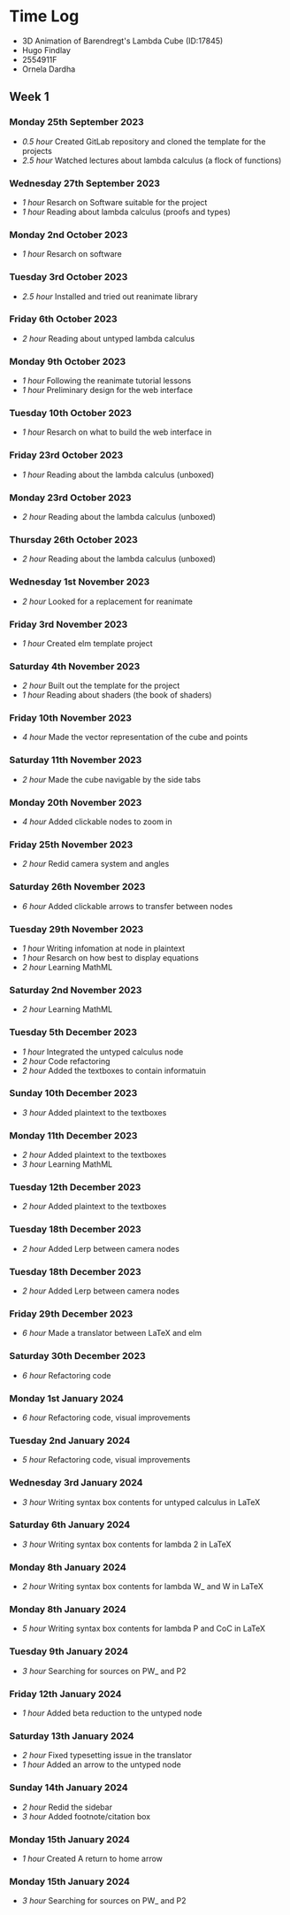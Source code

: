 # Time Log

* 3D Animation of Barendregt's Lambda Cube (ID:17845)
* Hugo Findlay
* 2554911F
* Ornela Dardha

## Week 1

### Monday 25th September 2023 

* *0.5 hour* Created GitLab repository and cloned the template for the projects
* *2.5 hour* Watched lectures about lambda calculus (a flock of functions)

### Wednesday 27th September 2023 

* *1 hour* Resarch on Software suitable for the project
* *1 hour* Reading about lambda calculus (proofs and types)

### Monday 2nd October 2023

* *1 hour* Resarch on software

### Tuesday 3rd October 2023

* *2.5 hour* Installed and tried out reanimate library

### Friday 6th October 2023

* *2 hour* Reading about untyped lambda calculus

### Monday 9th October 2023

* *1 hour* Following the reanimate tutorial lessons
* *1 hour* Preliminary design for the web interface

### Tuesday 10th October 2023

* *1 hour* Resarch on what to build the web interface in

### Friday 23rd October 2023

* *1 hour* Reading about the lambda calculus (unboxed)

### Monday 23rd October 2023

* *2 hour* Reading about the lambda calculus (unboxed)

### Thursday 26th October 2023

* *2 hour* Reading about the lambda calculus (unboxed)

### Wednesday 1st November 2023

* *2 hour* Looked for a replacement for reanimate

### Friday 3rd November 2023

* *1 hour* Created elm template project

### Saturday 4th November 2023

* *2 hour* Built out the template for the project
* *1 hour* Reading about shaders (the book of shaders)

### Friday 10th November 2023

* *4 hour* Made the vector representation of the cube and points

### Saturday 11th November 2023

* *2 hour* Made the cube navigable by the side tabs

### Monday 20th November 2023

* *4 hour* Added clickable nodes to zoom in

### Friday 25th November 2023

* *2 hour* Redid camera system and angles

### Saturday 26th November 2023

* *6 hour* Added clickable arrows to transfer between nodes

### Tuesday 29th November 2023

* *1 hour* Writing infomation at node in plaintext
* *1 hour* Resarch on how best to display equations
* *2 hour* Learning MathML

### Saturday 2nd November 2023

* *2 hour* Learning MathML

### Tuesday 5th December 2023

* *1 hour* Integrated the untyped calculus node
* *2 hour* Code refactoring
* *2 hour* Added the textboxes to contain informatuin

### Sunday 10th December 2023

* *3 hour* Added plaintext to the textboxes

### Monday 11th December 2023

* *2 hour* Added plaintext to the textboxes
* *3 hour* Learning MathML

### Tuesday 12th December 2023

* *2 hour* Added plaintext to the textboxes

### Tuesday 18th December 2023

* *2 hour* Added Lerp between camera nodes

### Tuesday 18th December 2023

* *2 hour* Added Lerp between camera nodes

### Friday 29th December 2023

* *6 hour* Made a translator between LaTeX and elm

### Saturday 30th December 2023

* *6 hour* Refactoring code

### Monday 1st January 2024

* *6 hour* Refactoring code, visual improvements

### Tuesday 2nd January 2024

* *5 hour* Refactoring code, visual improvements

### Wednesday 3rd January 2024

* *3 hour* Writing syntax box contents for untyped calculus in LaTeX

### Saturday 6th January 2024

* *3 hour* Writing syntax box contents for lambda 2 in LaTeX

### Monday 8th January 2024

* *2 hour* Writing syntax box contents for lambda W_ and W in LaTeX

### Monday 8th January 2024

* *5 hour* Writing syntax box contents for lambda P and CoC in LaTeX

### Tuesday 9th January 2024

* *3 hour* Searching for sources on PW_ and P2

### Friday 12th January 2024

* *1 hour* Added beta reduction to the untyped node

### Saturday 13th January 2024

* *2 hour* Fixed typesetting issue in the translator
* *1 hour* Added an arrow to the untyped node

### Sunday 14th January 2024

* *2 hour* Redid the sidebar
* *3 hour* Added footnote/citation box

### Monday 15th January 2024

* *1 hour* Created A return to home arrow

### Monday 15th January 2024

* *3 hour* Searching for sources on PW_ and P2